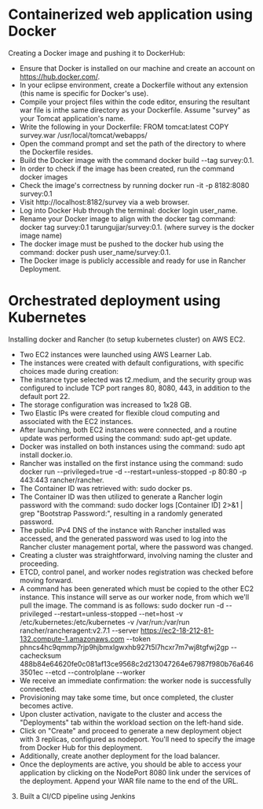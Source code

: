 # Containerized web application using Docker
Creating a Docker image and pushing it to DockerHub:
- Ensure that Docker is installed on our machine and create an account on https://hub.docker.com/.
- In your eclipse environment, create a Dockerfile without any extension (this name is specific for Docker's use).
- Compile your project files within the code editor, ensuring the resultant war file is inthe same directory as your Dockerfile. Assume "survey" as your Tomcat application's name.
- Write the following in your Dockerfile:
  FROM tomcat:latest
  COPY survey.war /usr/local/tomcat/webapps/
- Open the command prompt and set the path of the directory to where the Dockerfile resides.
- Build the Docker image with the command docker build --tag survey:0.1.
- In order to check if the image has been created, run the command docker images
- Check the image's correctness by running docker run -it -p 8182:8080 survey:0.1
- Visit http://localhost:8182/survey via a web browser.
- Log into Docker Hub through the terminal:
  docker login user_name.
- Rename your Docker image to align with the docker tag command:
  docker tag survey:0.1 tarungujjar/survey:0.1. (where survey is the docker image name)
- The docker image must be pushed to the docker hub using the command:
  docker push user_name/survey:0.1.
- The Docker image is publicly accessible and ready for use in Rancher Deployment.


# Orchestrated deployment using Kubernetes
Installing docker and Rancher (to setup kubernetes cluster) on AWS EC2.
- Two EC2 instances were launched using AWS Learner Lab.
- The instances were created with default configurations, with specific choices made during creation:
- The instance type selected was t2.medium, and the security group was configured to include TCP port ranges 80, 8080, 443, in addition to the default port 22.
- The storage configuration was increased to 1x28 GB.
- Two Elastic IPs were created for flexible cloud computing and associated with the EC2 instances.
- After launching, both EC2 instances were connected, and a routine update was performed using the command: sudo apt-get update.
- Docker was installed on both instances using the command:
  sudo apt install docker.io.
- Rancher was installed on the first instance using the command:
  sudo docker run --privileged=true -d --restart=unless-stopped -p 80:80 -p 443:443 rancher/rancher.
- The Container ID was retrieved with: sudo docker ps.
- The Container ID was then utilized to generate a Rancher login password with the command:
  sudo docker logs [Container ID] 2>&1 | grep "Bootstrap Password:", resulting in a randomly generated password.
- The public IPv4 DNS of the instance with Rancher installed was accessed, and the generated password was used to log into the Rancher cluster management portal, where the password was changed.
- Creating a cluster was straightforward, involving naming the cluster and proceeding.
- ETCD, control panel, and worker nodes registration was checked before moving forward.
- A command has been generated which must be copied to the other EC2 instance. This instance will serve as our worker node, from which we'll pull the image. The command is as follows:
  sudo docker run -d --privileged --restart=unless-stopped --net=host -v /etc/kubernetes:/etc/kubernetes -v /var/run:/var/run rancher/rancheragent:v2.7.1 --server https://ec2-18-212-81-132.compute-1.amazonaws.com --token phncs4hc9qmmp7rjp9hjbmxlgwxhb927t5l7hcxr7m7wj8tgfwj2gp --cachecksum 488b84e64620fe0c081af13ce9568c2d213047264e67987f980b76a6463501ec --etcd --controlplane --worker
- We receive an immediate confirmation: the worker node is successfully connected.
- Provisioning may take some time, but once completed, the cluster becomes active.
- Upon cluster activation, navigate to the cluster and access the "Deployments" tab within the workload section on the left-hand side.
- Click on "Create" and proceed to generate a new deployment object with 3 replicas, configured as nodeport. You'll need to specify the image from Docker Hub for this deployment.
- Additionally, create another deployment for the load balancer.
- Once the deployments are active, you should be able to access your application by clicking on the NodePort 8080 link under the services of the deployment. Append your WAR file name to the end of the URL.


3. Built a CI/CD pipeline using Jenkins

